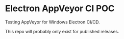 # Electron AppVeyor CI POC

Testing AppVeyor for Windows Electron CI/CD.

This repo will probably only exist for published releases.
